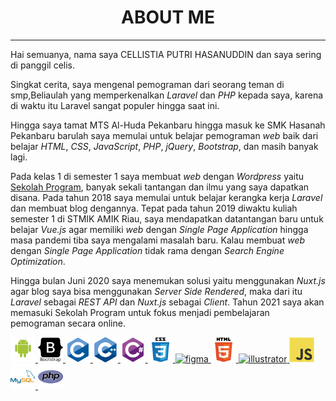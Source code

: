 <h1 align="center">ABOUT ME</h1>
  <hr>
        <article class="content">
            <p>
                Hai semuanya, nama saya CELLISTIA PUTRI HASANUDDIN dan saya sering di panggil celis.
            </p>
            <p>
                Singkat cerita, saya mengenal pemograman dari seorang teman di smp,Beliaulah yang memperkenalkan <em>Laravel</em> dan <em>PHP</em> kepada saya, karena di waktu itu Laravel sangat populer hingga saat ini.
            </p>
            <p>
                Hingga saya tamat MTS Al-Huda Pekanbaru hingga masuk ke SMK Hasanah Pekanbaru barulah saya memulai untuk belajar pemograman <em>web</em> baik dari belajar <em>HTML</em>, <em>CSS</em>, <em>JavaScript</em>, <em>PHP</em>, <em>jQuery</em>, <em>Bootstrap</em>, dan masih banyak lagi.
            </p>
            <p>
                Pada kelas 1 di semester 1 saya membuat <em>web</em> dengan <em>Wordpress</em> yaitu <a href="https://sekolahprogram.com" target="_blank">Sekolah Program</a>, banyak sekali tantangan dan ilmu yang saya dapatkan disana. Pada tahun 2018 saya memulai untuk belajar kerangka kerja <em>Laravel</em> dan membuat blog dengannya. Tepat pada tahun 2019 diwaktu kuliah semester 1 di STMIK AMIK Riau, saya mendapatkan datantangan baru untuk belajar <em>Vue.js</em> agar memiliki <em>web</em> dengan <em>Single Page Application</em> hingga masa pandemi tiba saya mengalami masalah baru. Kalau membuat <em>web</em> dengan <em>Single Page Application</em> tidak rama dengan <em>Search Engine Optimization</em>.
            </p>
            <p>
                Hingga bulan Juni 2020 saya menemukan solusi yaitu menggunakan <em>Nuxt.js</em> agar blog saya bisa menggunakan <em>Server Side Rendered</em>, maka dari itu <em>Laravel</em> sebagai <em>REST API</em> dan <em>Nuxt.js</em> sebagai <em>Client</em>. Tahun 2021 saya akan memasuki Sekolah Program untuk fokus menjadi pembelajaran pemograman secara online.
            </p>
        </article>
    </main>

<p align="left"> <a href="https://developer.android.com" target="_blank" rel="noreferrer"> <img src="https://raw.githubusercontent.com/devicons/devicon/master/icons/android/android-original-wordmark.svg" alt="android" width="40" height="40"/> </a> <a href="https://getbootstrap.com" target="_blank" rel="noreferrer"> <img src="https://raw.githubusercontent.com/devicons/devicon/master/icons/bootstrap/bootstrap-plain-wordmark.svg" alt="bootstrap" width="40" height="40"/> </a> <a href="https://www.cprogramming.com/" target="_blank" rel="noreferrer"> <img src="https://raw.githubusercontent.com/devicons/devicon/master/icons/c/c-original.svg" alt="c" width="40" height="40"/> </a> <a href="https://www.w3schools.com/cpp/" target="_blank" rel="noreferrer"> <img src="https://raw.githubusercontent.com/devicons/devicon/master/icons/cplusplus/cplusplus-original.svg" alt="cplusplus" width="40" height="40"/> </a> <a href="https://www.w3schools.com/cs/" target="_blank" rel="noreferrer"> <img src="https://raw.githubusercontent.com/devicons/devicon/master/icons/csharp/csharp-original.svg" alt="csharp" width="40" height="40"/> </a> <a href="https://www.w3schools.com/css/" target="_blank" rel="noreferrer"> <img src="https://raw.githubusercontent.com/devicons/devicon/master/icons/css3/css3-original-wordmark.svg" alt="css3" width="40" height="40"/> </a> <a href="https://www.figma.com/" target="_blank" rel="noreferrer"> <img src="https://www.vectorlogo.zone/logos/figma/figma-icon.svg" alt="figma" width="40" height="40"/> </a> <a href="https://www.w3.org/html/" target="_blank" rel="noreferrer"> <img src="https://raw.githubusercontent.com/devicons/devicon/master/icons/html5/html5-original-wordmark.svg" alt="html5" width="40" height="40"/> </a> <a href="https://www.adobe.com/in/products/illustrator.html" target="_blank" rel="noreferrer"> <img src="https://www.vectorlogo.zone/logos/adobe_illustrator/adobe_illustrator-icon.svg" alt="illustrator" width="40" height="40"/> </a> <a href="https://developer.mozilla.org/en-US/docs/Web/JavaScript" target="_blank" rel="noreferrer"> <img src="https://raw.githubusercontent.com/devicons/devicon/master/icons/javascript/javascript-original.svg" alt="javascript" width="40" height="40"/> </a> <a href="https://www.mysql.com/" target="_blank" rel="noreferrer"> <img src="https://raw.githubusercontent.com/devicons/devicon/master/icons/mysql/mysql-original-wordmark.svg" alt="mysql" width="40" height="40"/> </a> <a href="https://www.php.net" target="_blank" rel="noreferrer"> <img src="https://raw.githubusercontent.com/devicons/devicon/master/icons/php/php-original.svg" alt="php" width="40" height="40"/> </a> </p>

